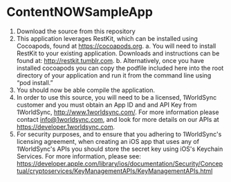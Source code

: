 # ContentNOWSampleApp

1.	Download the source from this repository
2.	This application leverages RestKit, which can be installed using Cocoapods, found at https://cocoapods.org.
a.	You will need to install RestKit to your existing application.  Downloads and instructions can be found at:  http://restkit.tumblr.com.
b.	Alternatively, once you have installed cocoapods you can copy the podfile included here into the root directory of your application and run it from the command line using “pod install.”
3.  You should now be able compile the application.
4.  In order to use this source, you will need to be a licensed, 1WorldSync customer and you must obtain an App ID and and API Key from 1WorldSync, http://www.1worldsync.com/.  For more information please contact info@1worldsync.com, and look for more details on our APIs at https://developer.1worldsync.com.
5.  For security purposes, and to ensure that you adhering to 1WorldSync's licensing agreement, when creating an iOS app that uses any of 1WorldSync's APIs you should store the secret key using iOS's Keychain Services.  For more information, please see:  https://developer.apple.com/library/ios/documentation/Security/Conceptual/cryptoservices/KeyManagementAPIs/KeyManagementAPIs.html
